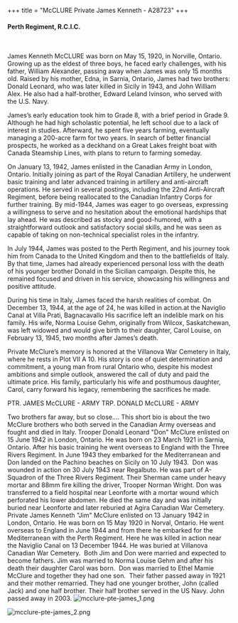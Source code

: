 +++
title = "McCLURE Private James Kenneth - A28723"
+++

#### Perth Regiment, R.C.I.C.
<br>


James Kenneth McCLURE was born on May 15, 1920, in Norville, Ontario. Growing up as the eldest of three boys, he faced early challenges, with his father, William Alexander, passing away when James was only 15 months old. Raised by his mother, Edna, in Sarnia, Ontario, James had two brothers: Donald Leonard, who was later killed in Sicily in 1943, and John William Alex. He also had a half-brother, Edward Leland Ivinson, who served with the U.S. Navy.

James’s early education took him to Grade 8, with a brief period in Grade 9. Although he had high scholastic potential, he left school due to a lack of interest in studies. Afterward, he spent five years farming, eventually managing a 200-acre farm for two years. In search of better financial prospects, he worked as a deckhand on a Great Lakes freight boat with Canada Steamship Lines, with plans to return to farming someday.

On January 13, 1942, James enlisted in the Canadian Army in London, Ontario. Initially joining as part of the Royal Canadian Artillery, he underwent basic training and later advanced training in artillery and anti-aircraft operations. He served in several postings, including the 22nd Anti-Aircraft Regiment, before being reallocated to the Canadian Infantry Corps for further training. 
By mid-1944, James was eager to go overseas, expressing a willingness to serve and no hesitation about the emotional hardships that lay ahead. He was described as stocky and good-humored, with a straightforward outlook and satisfactory social skills, and he was seen as capable of taking on non-technical specialist roles in the infantry.

In July 1944, James was posted to the Perth Regiment, and his journey took him from Canada to the United Kingdom and then to the battlefields of Italy. 
By that time, James had already experienced personal loss with the death of his younger brother Donald in the Sicilian campaign. Despite this, he remained focused and driven in his service, showcasing his willingness and positive attitude.

During his time in Italy, James faced the harsh realities of combat. 
On December 13, 1944, at the age of 24, he was killed in action.at the Naviglio Canal at Villa Prati, Bagnacavallo
 His sacrifice left an indelible mark on his family. His wife, Norma Louise Gehm, originally from Wilcox, Saskatchewan, was left widowed and would give birth to their daughter, Carol Louise, on February 13, 1945, two months after James’s death.

Private McClure’s memory is honored at the Villanova War Cemetery in Italy, where he rests in Plot VII A 10. 
His story is one of quiet determination and commitment, a young man from rural Ontario who, despite his modest ambitions and simple outlook, answered the call of duty and paid the ultimate price. His family, particularly his wife and posthumous daughter, Carol, carry forward his legacy, remembering the sacrifices he made.



PTR. JAMES McCLURE - ARMY		TRP. DONALD McCLURE - ARMY

Two brothers far away, but so close....
This short bio is about the two McClure brothers who both served in the Canadian Army overseas and fought and died in Italy.
Trooper Donald Leonard "Don" McClure enlisted on 15 June 1942 in London, Ontario. He was born on 23 March 1921 in Sarnia, Ontario. After his basic training he went overseas to England with the Three Rivers Regiment. In June 1943 they embarked for the Mediterranean and Don landed on the Pachino beaches on Sicily on 10 July 1943. 
Don was wounded in action on 30 July 1943 near Regalbuto. He was part of A-Squadron of the Three Rivers Regiment. Their Sherman came under heavy mortar and 88mm fire killing the driver, Trooper Norman Wright. Don was transferred to a field hospital near Leonforte with a mortar wound which perforated his lower abdomen. He died the same day and was initially buried near Leonforte and later reburied at Agira Canadian War Cemetery.
Private James Kenneth "Jim" McClure enlisted on 13 January 1942 in London, Ontario. He was born on 15 May 1920 in Norval, Ontario. He went overseas to England in June 1944 and from there he embarked for the Mediterranean with the Perth Regiment. Here he was killed in action near the Naviglio Canal on 13 December 1944. He was buried at Villanova Canadian War Cemetery. 
Both Jim and Don were married and expected to become fathers. Jim was married to Norma Louise Gehm and after his death their daughter Carol was born. 
Don was married to Ethel Mamie McClure and together they had one son. 
Their father passed away in 1921 and their mother remarried. They had one younger brother, John (called Jack) and one half brother. Their half brother served in the US Navy. John passed away in 2003.
![mcclure-pte-james_1.png](/images/Soldiers/mcclure-pte-james_1.png)

![mcclure-pte-james_2.png](/images/Soldiers/mcclure-pte-james_2.png)

